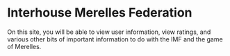 # Interhouse Merelles Federation
On this site, you will be able to view user information, view ratings, and various other bits of important information to do with the IMF and the game of Merelles.
